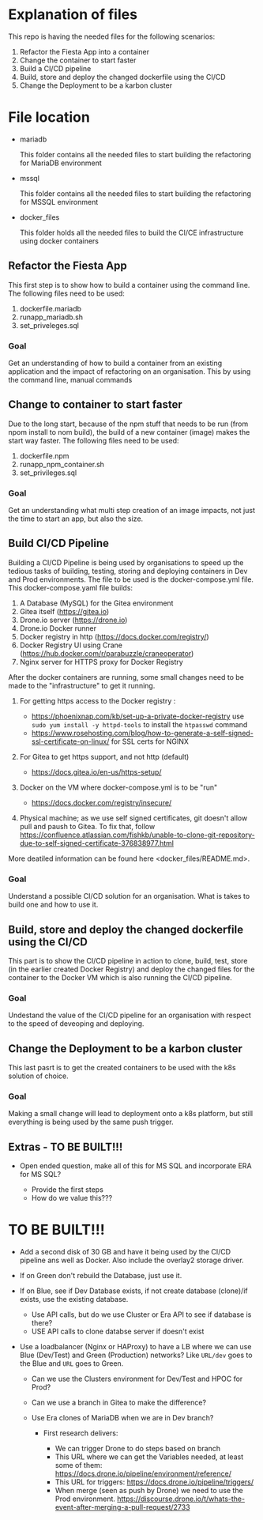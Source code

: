 # Explanation of files

This repo is having the needed files for the following scenarios:

1. Refactor the Fiesta App into a container
2. Change the container to start faster
3. Build a CI/CD pipeline
4. Build, store and deploy the changed dockerfile using the CI/CD
5. Change the Deployment to be a karbon cluster

# File location

- mariadb

    This folder contains all the needed files to start building the refactoring for MariaDB environment

- mssql

    This folder contains all the needed files to start building the refactoring for MSSQL environment

- docker_files

    This folder holds all the needed files to build the CI/CE infrastructure using docker containers
## Refactor the Fiesta App

This first step is to show how to build a container using the command line. The following files need to be used:

1. dockerfile.mariadb
2. runapp_mariadb.sh
3. set_priveleges.sql

### Goal

Get an understanding of how to build a container from an existing application and the impact of refactoring on an organisation. This by using the command line, manual commands

## Change to container to start faster

Due to the long start, because of the npm stuff that needs to be run (from npom install to nom build), the build of a new container (image) makes the start way faster. The following files need to be used:

1. dockerfile.npm
2. runapp_npm_container.sh
3. set_privileges.sql

### Goal

Get an understanding what multi step creation of an image impacts, not just the time to start an app, but also the size.

## Build CI/CD Pipeline

Building a CI/CD Pipeline is being used by organisations to speed up the tedious tasks of building, testing, storing and deploying containers in Dev and Prod environments. The file to be used is the docker-compose.yml file. This docker-compose.yaml file builds:

1. A Database (MySQL) for the Gitea environment
2. Gitea itself (https://gitea.io)
3. Drone.io server (https://drone.io)
4. Drone.io Docker runner
5. Docker registry in http (https://docs.docker.com/registry/)
6. Docker Registry UI using Crane (https://hub.docker.com/r/parabuzzle/craneoperator)
7. Nginx server for HTTPS proxy for Docker Registry 

After the docker containers are running, some small changes need to be made to the "infrastructure" to get it running. 
1. For getting https access to the Docker registry :
   
    - https://phoenixnap.com/kb/set-up-a-private-docker-registry use `sudo yum install -y httpd-tools` to install the `htpasswd` command
    - https://www.rosehosting.com/blog/how-to-generate-a-self-signed-ssl-certificate-on-linux/ for SSL certs for NGINX

2. For Gitea to get https support, and not http (default)
    
    - https://docs.gitea.io/en-us/https-setup/

3. Docker on the VM where docker-compose.yml is to be "run"

    - https://docs.docker.com/registry/insecure/

4. Physical machine; as we use self signed certificates, git doesn't allow pull and paush to Gitea. To fix that, follow https://confluence.atlassian.com/fishkb/unable-to-clone-git-repository-due-to-self-signed-certificate-376838977.html

More deatiled information can be found here <docker_files/README.md>.

### Goal

Understand a possible CI/CD solution for an organisation. What is takes to build one and how to use it.

## Build, store and deploy the changed dockerfile using the CI/CD

This part is to show the CI/CD pipeline in action to clone, build, test, store (in the earlier created Docker Registry) and deploy the changed files for the container to the Docker VM which is also running the CI/CD pipeline.

### Goal

Undestand the value of the CI/CD pipeline for an organisation with respect to the speed of deveoping and deploying. 

## Change the Deployment to be a karbon cluster

This last pasrt is to get the created containers to be used with the k8s solution of choice.

### Goal

Making a small change will lead to deployment onto a k8s platform, but still everything is being used by the same push trigger.


## Extras - TO BE BUILT!!!

- Open ended question, make all of this for MS SQL and incorporate ERA for MS SQL? 

    - Provide the first steps
    - How do we value this???


# TO BE BUILT!!!

- Add a second disk of 30 GB and have it being used by the CI/CD pipeline ans well as Docker. Also include the overlay2 storage driver.
- If on Green don't rebuild the Database, just use it.
- If on Blue, see if Dev Database exists, if not create database (clone)/if exists, use the existing database.

    - Use API calls, but do we use Cluster or Era API to see if database is there?
    - USE API calls to clone databse server if doesn't exist

- Use a loadbalancer (Nginx or HAProxy) to have a LB where we can use Blue (Dev/Test) and Green (Production) networks? Like `URL/dev` goes to the Blue and `URL` goes to Green.
    
    - Can we use the Clusters environment for Dev/Test and HPOC for Prod?
    - Can we use a branch in Gitea to make the difference?
    - Use Era clones of MariaDB when we are in Dev branch?

      - First research delivers:
      
        - We can trigger Drone to do steps based on branch
        - This URL where we can get the Variables needed, at least some of them: https://docs.drone.io/pipeline/environment/reference/
        - This URL for triggers: https://docs.drone.io/pipeline/triggers/
        - When merge (seen as push by Drone) we need to use the Prod environment. https://discourse.drone.io/t/whats-the-event-after-merging-a-pull-request/2733
        
